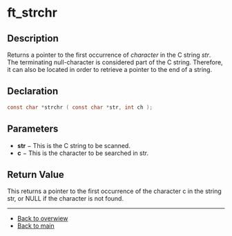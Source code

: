# ft_strchr

## Description
Returns a pointer to the first occurrence of _character_ in the C string _str_.  
The terminating null-character is considered part of the C string. Therefore, it can also be located in order to retrieve a pointer to the end of a string.

## Declaration
```c
const char *strchr ( const char *str, int ch );
```

## Parameters
-   **str** − This is the C string to be scanned.
-   **c** − This is the character to be searched in str.
## Return Value

This returns a pointer to the first occurrence of the character c in the string str, or NULL if the character is not found.

---
- [Back to overwiew](Overview_about_function.md)
- [Back to main](/)
